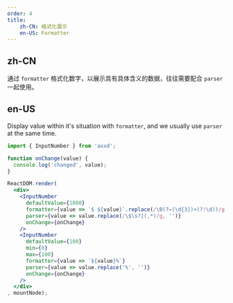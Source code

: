 ```yaml
---
order: 4
title:
    zh-CN: 格式化展示
    en-US: Formatter
---
```


## zh-CN

通过 `formatter` 格式化数字，以展示具有具体含义的数据，往往需要配合 `parser` 一起使用。

## en-US

Display value within it's situation with `formatter`, and we usually use `parser` at the same time.

````jsx
import { InputNumber } from 'axxd';

function onChange(value) {
  console.log('changed', value);
}

ReactDOM.render(
  <div>
    <InputNumber
      defaultValue={1000}
      formatter={value => `$ ${value}`.replace(/\B(?=(\d{3})+(?!\d))/g, ',')}
      parser={value => value.replace(/\$\s?|(,*)/g, '')}
      onChange={onChange}
    />
    <InputNumber
      defaultValue={100}
      min={0}
      max={100}
      formatter={value => `${value}%`}
      parser={value => value.replace('%', '')}
      onChange={onChange}
    />
  </div>
, mountNode);
````
